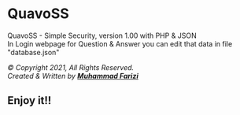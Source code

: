 # QuavoSS
QuavoSS - Simple Security, version 1.00 with PHP &amp; JSON
<br>
In Login webpage for Question & Answer you can edit that data in file "database.json"
<br>
<address>
  &copy; Copyright 2021, All Rights Reserved.
  <br> Created & Written by <b><u>Muhammad Farizi</u></b>
</address>
<h2>Enjoy it!!</h2>
